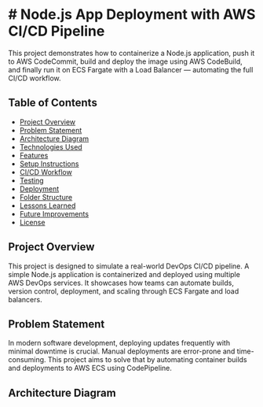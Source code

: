 # # Node.js App Deployment with AWS CI/CD Pipeline

This project demonstrates how to containerize a Node.js application, push it to AWS CodeCommit, build and deploy the image using AWS CodeBuild, and finally run it on ECS Fargate with a Load Balancer — automating the full CI/CD workflow.



## Table of Contents

- [Project Overview](#project-overview)
- [Problem Statement](#problem-statement)
- [Architecture Diagram](#architecture-diagram)
- [Technologies Used](#technologies-used)
- [Features](#features)
- [Setup Instructions](#setup-instructions)
- [CI/CD Workflow](#cicd-workflow)
- [Testing](#testing)
- [Deployment](#deployment)
- [Folder Structure](#folder-structure)
- [Lessons Learned](#lessons-learned)
- [Future Improvements](#future-improvements)
- [License](#license)

## Project Overview

This project is designed to simulate a real-world DevOps CI/CD pipeline. A simple Node.js application is containerized and deployed using multiple AWS DevOps services. It showcases how teams can automate builds, version control, deployment, and scaling through ECS Fargate and load balancers.

## Problem Statement

In modern software development, deploying updates frequently with minimal downtime is crucial. Manual deployments are error-prone and time-consuming. This project aims to solve that by automating container builds and deployments to AWS ECS using CodePipeline.

##  Architecture Diagram

